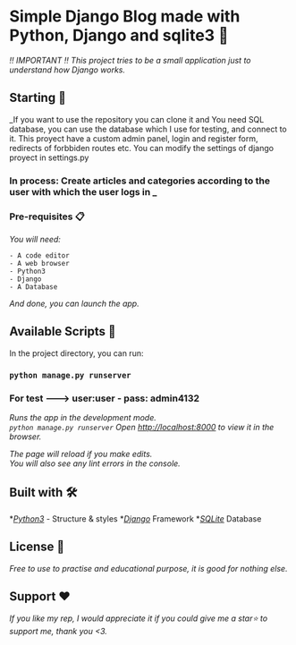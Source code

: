

# Simple Django Blog made with Python, Django and sqlite3 📳
_‼ IMPORTANT ‼ This project tries to be a small application just to understand how Django works._

## Starting 🚀

_If you want to use the repository you can clone it and You need SQL database, you can use the database which I use for testing, and connect to it. 
This proyect have a custom admin panel, login and register form, redirects of forbbiden routes etc.
You can modify the settings of django proyect in settings.py
### In process: Create articles and categories according to the user with which the user logs in _


### Pre-requisites 📋

_You will need:_

```
- A code editor
- A web browser
- Python3
- Django
- A Database
```
_And done, you can launch the app._

## Available Scripts 🧰

In the project directory, you can run:
### 
### ```python manage.py runserver```
### For test ---> user:user - pass: admin4132

_Runs the app in the development mode.<br />
`python manage.py runserver`
Open [http://localhost:8000](http://localhost:8000) to view it in the browser._

_The page will reload if you make edits.<br />
You will also see any lint errors in the console._

## Built with 🛠️

*_[Python3](https://www.python.org/)_ - Structure & styles
*_[Django](https://www.djangoproject.com/)_ Framework
*_[SQLite](https://www.sqlite.org/index.html)_ Database

## License 📄

_Free to use to practise and educational purpose, it is good for nothing else._

## Support ❤️

_If you like my rep, I would appreciate it if you could give me a star⭐ to support me, thank you <3._
